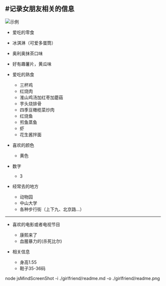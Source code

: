 #记录女朋友相关的信息
---------------------------
![示例](https://raw.github.com/hpf1908/girlfriend/master/readme.png)

- 爱吃的零食
 - 冰淇淋（可爱多蛋筒）
 - 奥利奥抹茶口味 
 - 好有趣薯片，黄瓜味

- 爱吃的熟食
  - 三杯鸡
  - 红烧肉
  - 淮山鸡汤加红枣加蘑菇
  - 芋头烧排骨
  - 四季豆橄榄菜炒肉
  - 红烧鱼
  - 煎鱼蒸鱼
  - 虾
  - 花生酱拌面

- 喜欢的颜色
  - 黄色

- 数字
  - 3

- 经常去的地方
  - 动物园
  - 中山大学
  - 各种步行街（上下九、北京路...）

---------------------------

- 喜欢的电影或者电视节目
  - 康熙来了
  - 血腥暴力的(杀死比尔)

- 相关信息
  - 身高1.55
  - 鞋子35-36码

node jsMindScreenShot -i ./girlfriend/readme.md -o ./girlfriend/readme.png 


